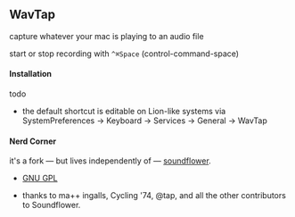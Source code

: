 ## WavTap

capture whatever your mac is playing to an audio file

start or stop recording with `^⌘Space` (control-command-space)

#### Installation

todo

- the default shortcut is editable on Lion-like systems via SystemPreferences -> Keyboard -> Services -> General -> WavTap

#### Nerd Corner

it's a fork — but lives independently of — [soundflower](https://github.com/tap/Soundflower).

- [GNU GPL](http://www.gnu.org/copyleft/gpl.html)

- thanks to ma++ ingalls, Cycling '74, @tap, and all the other contributors to Soundflower.
